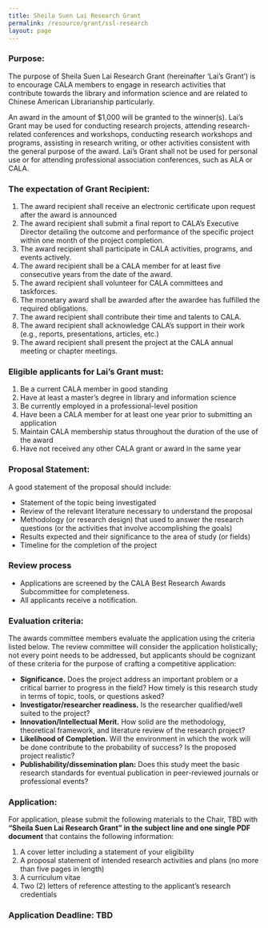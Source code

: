 ```yaml
---
title: Sheila Suen Lai Research Grant
permalink: /resource/grant/ssl-research
layout: page
---
```

### Purpose:
The purpose of Sheila Suen Lai Research Grant (hereinafter ‘Lai’s Grant’) is to encourage CALA members to engage in research activities that contribute towards the library and information science and are related to Chinese American Librarianship particularly.

An award in the amount of $1,000 will be granted to the winner(s). Lai’s Grant may be used for conducting research projects, attending research-related conferences and workshops, conducting research workshops and programs, assisting in research writing, or other activities consistent
with the general purpose of the award. Lai’s Grant shall not be used for personal use or for attending professional association conferences, such as ALA or CALA.

### The expectation of Grant Recipient:
1. The award recipient shall receive an electronic certificate upon request after the award is announced
2. The award recipient shall submit a final report to CALA’s Executive Director detailing the outcome and performance of the specific project within one month of the project completion.
3. The award recipient shall participate in CALA activities, programs, and events actively.
4. The award recipient shall be a CALA member for at least five consecutive years from the date of the award.
5. The award recipient shall volunteer for CALA committees and taskforces.
6. The monetary award shall be awarded after the awardee has fulfilled the required obligations.
7. The award recipient shall contribute their time and talents to CALA.
8. The award recipient shall acknowledge CALA’s support in their work (e.g., reports, presentations, articles, etc.)
9. The award recipient shall present the project at the CALA annual meeting or chapter meetings.

### Eligible applicants for Lai’s Grant must:
1. Be a current CALA member in good standing
2. Have at least a master’s degree in library and information science
3. Be currently employed in a professional-level position
4. Have been a CALA member for at least one year prior to submitting an application
5. Maintain CALA membership status throughout the duration of the use of the award
6. Have not received any other CALA grant or award in the same year

### Proposal Statement:
A good statement of the proposal should include:
- Statement of the topic being investigated
- Review of the relevant literature necessary to understand the proposal
- Methodology (or research design) that used to answer the research questions (or the activities that involve accomplishing the goals)
- Results expected and their significance to the area of study (or fields)
- Timeline for the completion of the project

### Review process
- Applications are screened by the CALA Best Research Awards Subcommittee for completeness.
- All applicants receive a notification.

### Evaluation criteria:
The awards committee members evaluate the application using the criteria listed below. The review committee will consider the application holistically; not every point needs to be addressed, but applicants should be cognizant of these criteria for the purpose of crafting a competitive application:
- **Significance.** Does the project address an important problem or a critical barrier to progress in the field? How timely is this research study in terms of topic, tools, or questions asked?
- **Investigator/researcher readiness.** Is the researcher qualified/well suited to the project?
- **Innovation/Intellectual Merit.** How solid are the methodology, theoretical framework, and literature review of the research project?
- **Likelihood of Completion.** Will the environment in which the work will be done contribute to the probability of success? Is the proposed project realistic?
- **Publishability/dissemination plan:** Does this study meet the basic research standards for eventual publication in peer-reviewed journals or professional events?

### Application:
For application, please submit the following materials to the Chair, TBD with **“Sheila Suen Lai Research Grant” in the subject line and one single PDF document** that contains the following information:
1. A cover letter including a statement of your eligibility
2. A proposal statement of intended research activities and plans (no more than five pages in length)
3. A curriculum vitae
4. Two (2) letters of reference attesting to the applicant’s research credentials

### Application Deadline: TBD
